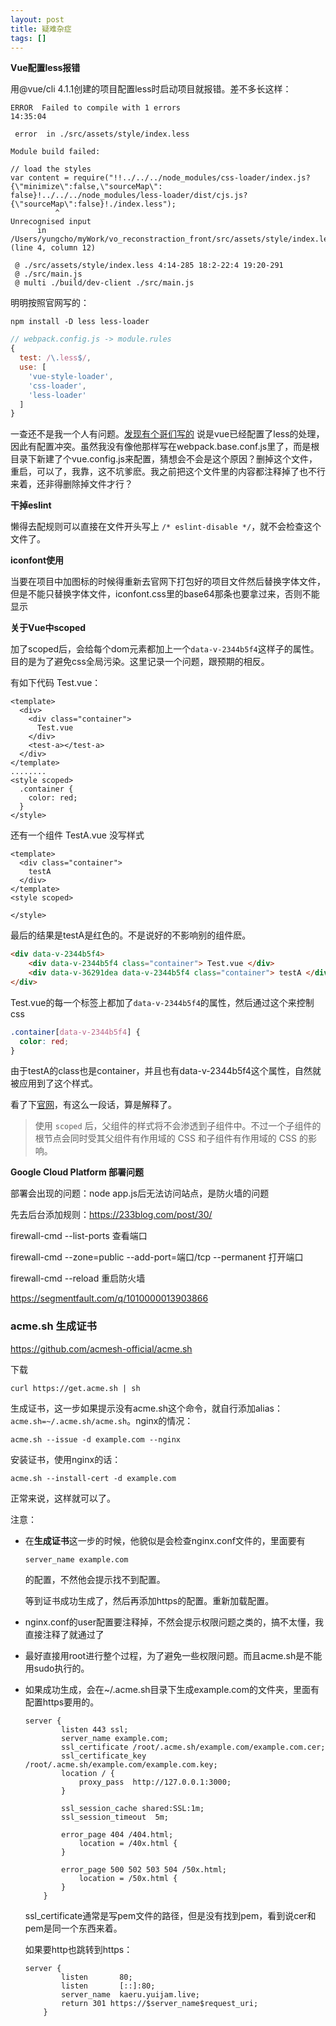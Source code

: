 ```yaml
---
layout: post
title: 疑难杂症
tags: []
---
```


**Vue配置less报错**

用@vue/cli 4.1.1创建的项目配置less时启动项目就报错。差不多长这样：

<!-- more -->

```
ERROR  Failed to compile with 1 errors                                                      14:35:04

 error  in ./src/assets/style/index.less

Module build failed:

// load the styles
var content = require("!!../../../node_modules/css-loader/index.js?{\"minimize\":false,\"sourceMap\":
false}!../../../node_modules/less-loader/dist/cjs.js?{\"sourceMap\":false}!./index.less");
          ^
Unrecognised input
      in /Users/yungcho/myWork/vo_reconstraction_front/src/assets/style/index.less (line 4, column 12)

 @ ./src/assets/style/index.less 4:14-285 18:2-22:4 19:20-291
 @ ./src/main.js
 @ multi ./build/dev-client ./src/main.js
```

明明按照官网写的：

`npm install -D less less-loader`

```js
// webpack.config.js -> module.rules
{
  test: /\.less$/,
  use: [
    'vue-style-loader',
    'css-loader',
    'less-loader'
  ]
}
```

一查还不是我一个人有问题。[发现有个哥们写的](https://www.jianshu.com/p/730faee28daa ) 说是vue已经配置了less的处理，因此有配置冲突。虽然我没有像他那样写在webpack.base.conf.js里了，而是根目录下新建了个vue.config.js来配置，猜想会不会是这个原因？删掉这个文件，重启，可以了，我靠，这不坑爹麽。我之前把这个文件里的内容都注释掉了也不行来着，还非得删除掉文件才行？

**干掉eslint**

懒得去配规则可以直接在文件开头写上 `/* eslint-disable */`，就不会检查这个文件了。

**iconfont使用**

当要在项目中加图标的时候得重新去官网下打包好的项目文件然后替换字体文件，但是不能只替换字体文件，iconfont.css里的base64那条也要拿过来，否则不能显示

**关于Vue中scoped**

加了scoped后，会给每个dom元素都加上一个` data-v-2344b5f4 `这样子的属性。目的是为了避免css全局污染。这里记录一个问题，跟预期的相反。

有如下代码 Test.vue：

```vue
<template>
  <div>
    <div class="container">
      Test.vue
    </div>
    <test-a></test-a>
  </div>
</template>
........
<style scoped>
  .container {
    color: red;
  }
</style>
```

还有一个组件 TestA.vue  没写样式

```vue
<template>
  <div class="container">
    testA
  </div>
</template>
<style scoped>

</style>
```

最后的结果是testA是红色的。不是说好的不影响别的组件麽。

```html
<div data-v-2344b5f4>
    <div data-v-2344b5f4 class="container"> Test.vue </div>
    <div data-v-36291dea data-v-2344b5f4 class="container"> testA </div>
</div>
```

Test.vue的每一个标签上都加了`data-v-2344b5f4`的属性，然后通过这个来控制css

```css
.container[data-v-2344b5f4] {
  color: red;
}
```

由于testA的class也是container，并且也有data-v-2344b5f4这个属性，自然就被应用到了这个样式。

看了下[官网](https://vue-loader-v14.vuejs.org/zh-cn/features/scoped-css.html)，有这么一段话，算是解释了。

> 使用 `scoped` 后，父组件的样式将不会渗透到子组件中。不过一个子组件的根节点会同时受其父组件有作用域的 CSS 和子组件有作用域的 CSS 的影响。 

**Google Cloud Platform 部署问题**

部署会出现的问题：node app.js后无法访问站点，是防火墙的问题

先去后台添加规则：https://233blog.com/post/30/

firewall-cmd --list-ports  查看端口

firewall-cmd --zone=public --add-port=端口/tcp --permanent  打开端口

firewall-cmd --reload  重启防火墙

https://segmentfault.com/q/1010000013903866

### acme.sh 生成证书

https://github.com/acmesh-official/acme.sh

下载

```shell
curl https://get.acme.sh | sh
```

生成证书，这一步如果提示没有acme.sh这个命令，就自行添加alias：` acme.sh=~/.acme.sh/acme.sh `。nginx的情况：

```shell
acme.sh --issue -d example.com --nginx
```

安装证书，使用nginx的话：

```shell
acme.sh --install-cert -d example.com
```

正常来说，这样就可以了。

注意：

- 在**生成证书**这一步的时候，他貌似是会检查nginx.conf文件的，里面要有

    ```nginx
    server_name example.com
    ```
    
    的配置，不然他会提示找不到配置。
    
    等到证书成功生成了，然后再添加https的配置。重新加载配置。
    
- nginx.conf的user配置要注释掉，不然会提示权限问题之类的，搞不太懂，我直接注释了就通过了

- 最好直接用root进行整个过程，为了避免一些权限问题。而且acme.sh是不能用sudo执行的。

- 如果成功生成，会在~/.acme.sh目录下生成example.com的文件夹，里面有配置https要用的。

    ```nginx
    server {
            listen 443 ssl;
            server_name example.com;
            ssl_certificate /root/.acme.sh/example.com/example.com.cer;
            ssl_certificate_key /root/.acme.sh/example.com/example.com.key;
            location / {
                proxy_pass	http://127.0.0.1:3000;
            }
    
            ssl_session_cache shared:SSL:1m;
            ssl_session_timeout  5m;
    
            error_page 404 /404.html;
                location = /40x.html {
            }
    
            error_page 500 502 503 504 /50x.html;
                location = /50x.html {
            }
        }
    ```

    ssl_certificate通常是写pem文件的路径，但是没有找到pem，看到说cer和pem是同一个东西来着。

    如果要http也跳转到https：

    ```nginx
    server {
            listen       80;
            listen       [::]:80;
            server_name  kaeru.yuijam.live;
            return 301 https://$server_name$request_uri;
        }
    ```
    